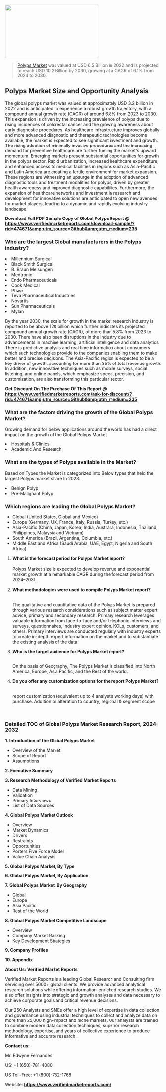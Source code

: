 <img src="https://ffe5etoiles.com/wp-content/uploads/2024/12/MST1-300x171.png" alt="" width="300" height="171" class="alignnone size-medium wp-image-20088" /><blockquote><p><p><a href="https://www.verifiedmarketreports.com/download-sample/?rid=474671&utm_source=Github&utm_medium=235" target="_blank">Polyps Market</a> was valued at USD 6.5 Billion in 2022 and is projected to reach USD 10.2 Billion by 2030, growing at a CAGR of 6.1% from 2024 to 2030.</p></blockquote><p><h2>Polyps Market Size and Opportunity Analysis</h2> The global polyps market was valued at approximately USD 3.2 billion in 2022 and is anticipated to experience a robust growth trajectory, with a compound annual growth rate (CAGR) of around 6.8% from 2023 to 2030. This expansion is driven by the increasing prevalence of polyps due to rising incidences of colorectal cancer and the growing awareness about early diagnostic procedures. As healthcare infrastructure improves globally and more advanced diagnostic and therapeutic technologies become available, the market is expected to see significant investment and growth. The rising adoption of minimally invasive procedures and the increasing demand for preventive healthcare are further fueling the market's upward momentum. Emerging markets present substantial opportunities for growth in the polyps sector. Rapid urbanization, increased healthcare expenditure, and enhanced access to medical facilities in regions such as Asia-Pacific and Latin America are creating a fertile environment for market expansion. These regions are witnessing an upsurge in the adoption of advanced diagnostic tools and treatment modalities for polyps, driven by greater health awareness and improved diagnostic capabilities. Furthermore, the expansion of healthcare networks and investment in research and development for innovative solutions are anticipated to open new avenues for market players, leading to a dynamic and rapidly evolving industry landscape. </p><p class=""><strong>Download Full PDF Sample Copy of Global Polyps Report @ <a href="https://www.verifiedmarketreports.com/download-sample/?rid=474671&amp;utm_source=Github&amp;utm_medium=235" target="_blank">https://www.verifiedmarketreports.com/download-sample/?rid=474671&amp;utm_source=Github&amp;utm_medium=235</a></strong></p><h3 id="" class="">Who are the largest Global manufacturers in the Polyps industry?</h3><p><li>Millennium Surgical</li><li> Black Smith Surgical</li><li> B. Braun Melsungen</li><li> Medtronic</li><li> Endo Pharmaceuticals</li><li> Cook Medical</li><li> Pfizer</li><li> Teva Pharmaceutical Industries</li><li> Novartis</li><li> Sun Pharmaceuticals</li><li> Mylan</li></p><div class=""><div class="" dir="" data-message-author-role="" data-message-id="" data-message-model-slug=""><div class=""><div class=""><div class=""><div class="" dir="" data-message-author-role="" data-message-id="" data-message-model-slug=""><div class=""><div class=""><p>By the year 2030, the scale for growth in the market research industry is reported to be above 120 billion which further indicates its projected compound annual growth rate (CAGR), of more than 5.8% from 2023 to 2030. There have also been disruptions in the industry due to advancements in machine learning, artificial intelligence and data analytics There is predictive analysis and real time information about consumers which such technologies provide to the companies enabling them to make better and precise decisions. The Asia-Pacific region is expected to be a key driver of growth, accounting for more than 35% of total revenue growth. In addition, new innovative techniques such as mobile surveys, social listening, and online panels, which emphasize speed, precision, and customization, are also transforming this particular sector.</p><p><strong>Get Discount On The Purchase Of This Report @&nbsp; <a href="https://www.verifiedmarketreports.com/ask-for-discount/?rid=474671&amp;utm_source=Github&amp;utm_medium=235" target="_blank">https://www.verifiedmarketreports.com/ask-for-discount/?rid=474671&amp;utm_source=Github&amp;utm_medium=235</a></strong></p></div></div></div></div></div></div></div></div><h3 id="" class="">What are the factors driving the growth of the Global Polyps Market?</h3><p id="" class="">Growing demand for below applications around the world has had a direct impact on the growth of the Global Polyps Market</p><p id="" class=""><li>Hospitals & Clinics</li><li> Academic And Research</li></p><h3 id="" class="">What are the types of Polyps available in the Market?</h3><p id="" class="">Based on Types the Market is categorized into Below types that held the largest Polyps market share In 2023.</p><p id="" class=""><li>Benign Polyp</li><li> Pre-Malignant Polyp</li></p><h3 id="" class="">Which regions are leading the Global Polyps Market?</h3><ul><li>Global (United States, Global and Mexico)</li><li>Europe (Germany, UK, France, Italy, Russia, Turkey, etc.)</li><li>Asia-Pacific (China, Japan, Korea, India, Australia, Indonesia, Thailand, Philippines, Malaysia and Vietnam)</li><li>South America (Brazil, Argentina, Columbia, etc.)</li><li>Middle East and Africa (Saudi Arabia, UAE, Egypt, Nigeria and South Africa)</li></ul><p><ol><li><strong>What is the forecast period for Polyps Market report?<br /></strong><br /><span data-sheets-root="1" data-sheets-value="{&quot;1&quot;:2,&quot;2&quot;:&quot;XXXX size is expected to develop revenue and exponential market growth at a remarkable CAGR during the forecast period from 2024&ndash;2030.&quot;}" data-sheets-userformat="{&quot;2&quot;:12674,&quot;4&quot;:{&quot;1&quot;:2,&quot;2&quot;:16776960},&quot;10&quot;:2,&quot;11&quot;:0,&quot;15&quot;:&quot;Arial&quot;,&quot;16&quot;:12}">Polyps Market size is expected to develop revenue and exponential market growth at a remarkable CAGR during the forecast period from 2024&ndash;2031.</span><br /><br /></li><li><strong>What methodologies were used to compile Polyps Market report?<br /><br /></strong><p>The qualitative and quantitative data of the&nbsp;Polyps Market is prepared through various research considerations such as subject matter expert advice, primary and secondary research. Primary research leverages valuable information from face-to-face and/or telephonic interviews and surveys, questionnaires, industry expert opinion, KOLs, customers, and others. Primary interviews are conducted regularly with industry experts to create in-depth expert information on the market and to substantiate the existing analysis of the data.&nbsp;</p></li><li><strong>Who is the target audience for Polyps Market report?<br /><br /></strong><p>On the basis of Geography, The&nbsp;Polyps Market is classified into North America, Europe, Asia Pacific, and the Rest of the world.</p></li><li><strong>Do you offer any customization options for the report Polyps Market?<br /><br /></strong><p>report customization (equivalent up to 4 analyst&rsquo;s working days) with purchase. Addition or alteration to country, regional &amp; segment scope</p><p>&nbsp;</p></li></ol></p><h3 id="" class="">Detailed TOC of Global Polyps Market Research Report, 2024-2032</h3><p id="" class=""><strong>1. Introduction of the Global Polyps Market</strong></p><ul><li>Overview of the Market</li><li>Scope of Report</li><li>Assumptions</li></ul><p id="" class=""><strong>2. Executive Summary</strong></p><p id="" class=""><strong>3. Research Methodology of&nbsp;Verified Market Reports</strong></p><ul><li>Data Mining</li><li>Validation</li><li>Primary Interviews</li><li>List of Data Sources</li></ul><p id="" class=""><strong>4. Global Polyps Market Outlook</strong></p><ul><li>Overview</li><li>Market Dynamics</li><li>Drivers</li><li>Restraints</li><li>Opportunities</li><li>Porters Five Force Model</li><li>Value Chain Analysis</li></ul><p id="" class=""><strong>5. Global Polyps Market, By&nbsp;Type</strong></p><p id="" class=""><strong>6. Global Polyps Market, By Application</strong></p><p id="" class=""><strong>7. Global Polyps Market, By Geography</strong></p><ul><li>Global</li><li>Europe</li><li>Asia Pacific</li><li>Rest of the World</li></ul><p id="" class=""><strong>8. Global Polyps Market Competitive Landscape</strong></p><ul><li>Overview</li><li>Company Market Ranking</li><li>Key Development Strategies</li></ul><p id="" class=""><strong>9. Company Profiles</strong></p><p id="" class=""><strong>10. Appendix</strong></p><p id="" class=""><strong>About Us: Verified Market Reports</strong></p><p id="" class="">Verified Market Reports is a leading Global Research and Consulting firm servicing over 5000+ global clients. We provide advanced analytical research solutions while offering information-enriched research studies. We also offer insights into strategic and growth analyses and data necessary to achieve corporate goals and critical revenue decisions.</p><p id="" class="">Our 250 Analysts and SMEs offer a high level of expertise in data collection and governance using industrial techniques to collect and analyze data on more than 25,000 high-impact and niche markets. Our analysts are trained to combine modern data collection techniques, superior research methodology, expertise, and years of collective experience to produce informative and accurate research.</p><p id="" class=""><strong>Contact us:</strong></p><p id="" class="">Mr. Edwyne Fernandes</p><p id="" class="">US: +1 (650)-781-4080</p><p id="" class="">US Toll-Free: +1 (800)-782-1768</p><p id="" class="">Website: <a target="" data-test-app-aware-link=""><strong>https://www.verifiedmarketreports.com/</strong></a></p>
